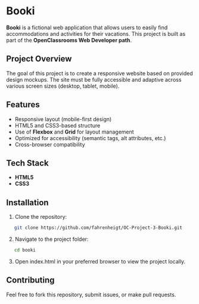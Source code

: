 # Booki

**Booki** is a fictional web application that allows users to easily find accommodations and activities for their vacations. This project is built as part of the **OpenClassrooms Web Developer path**.

## Project Overview

The goal of this project is to create a responsive website based on provided design mockups. The site must be fully accessible and adaptive across various screen sizes (desktop, tablet, mobile).

## Features

- Responsive layout (mobile-first design)
- HTML5 and CSS3-based structure
- Use of **Flexbox** and **Grid** for layout management
- Optimized for accessibility (semantic tags, alt attributes, etc.)
- Cross-browser compatibility

## Tech Stack

- **HTML5**
- **CSS3**

## Installation

1. Clone the repository:
```bash
   git clone https://github.com/fahrenheigt/OC-Project-3-Booki.git
```
2. Navigate to the project folder:
```bash
   cd booki
```
3. Open index.html in your preferred browser to view the project locally.

## Contributing
Feel free to fork this repository, submit issues, or make pull requests.
